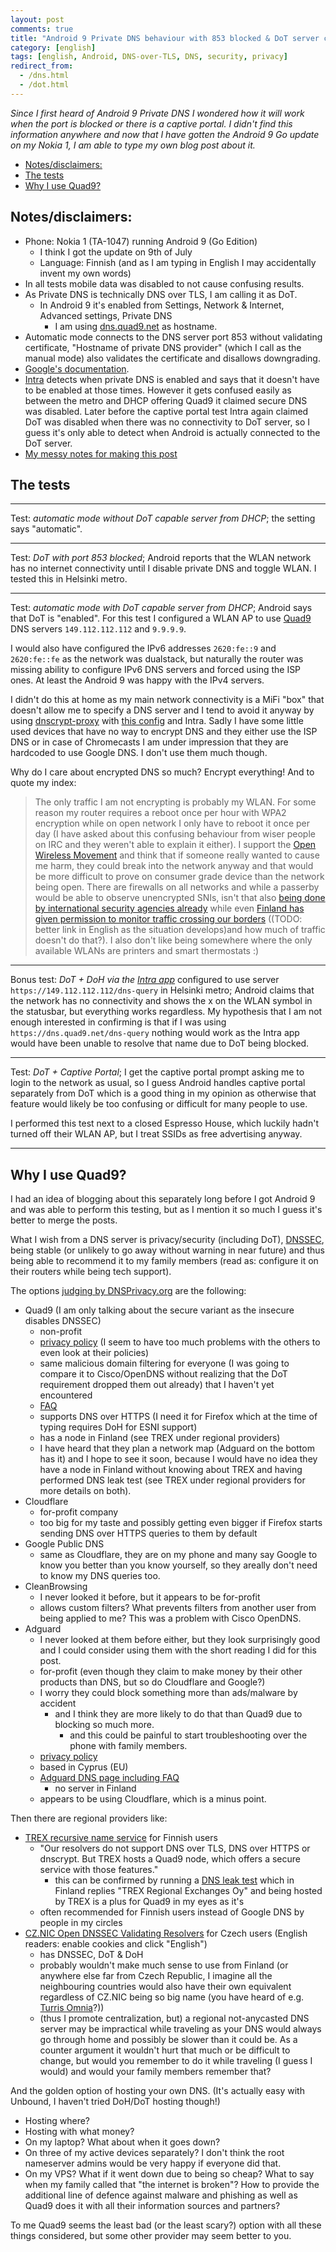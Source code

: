 ```yaml
---
layout: post
comments: true
title: "Android 9 Private DNS behaviour with 853 blocked & DoT server comparsion"
category: [english]
tags: [english, Android, DNS-over-TLS, DNS, security, privacy]
redirect_from:
  - /dns.html
  - /dot.html
---
```


_Since I first heard of Android 9 Private DNS I wondered how it will work
when the port is blocked or there is a captive portal. I didn't find this
information anywhere and now that I have gotten the Android 9 Go update on
my Nokia 1, I am able to type my own blog post about it._

<!-- editorconfig-checker-disable -->
<!-- prettier-ignore-start -->

<!-- START doctoc generated TOC please keep comment here to allow auto update -->
<!-- DON'T EDIT THIS SECTION, INSTEAD RE-RUN doctoc TO UPDATE -->

- [Notes/disclaimers:](#notesdisclaimers)
- [The tests](#the-tests)
- [Why I use Quad9?](#why-i-use-quad9)

<!-- END doctoc generated TOC please keep comment here to allow auto update -->

<!-- prettier-ignore-end -->
<!-- editorconfig-checker-enable -->

## Notes/disclaimers:

- Phone: Nokia 1 (TA-1047) running Android 9 (Go Edition)
  - I think I got the update on 9th of July
  - Language: Finnish (and as I am typing in English I may accidentally
    invent my own words)
- In all tests mobile data was disabled to not cause confusing results.
- As Private DNS is technically DNS over TLS, I am calling it as DoT.
  - In Android 9 it's enabled from Settings, Network & Internet, Advanced settings, Private DNS
    - I am using [dns.quad9.net](https://quad9.net/) as hostname.
- Automatic mode connects to the DNS server port 853 without validating
  certificate, "Hostname of private DNS provider" (which I call as the
  manual mode) also validates the certificate and disallows downgrading.
- [Google's documentation](https://support.google.com/android/answer/9089903?hl=en).
- [Intra](https://getintra.org/) detects when private DNS is enabled and
  says that it doesn't have to be enabled at those times. However it gets
  confused easily as between the metro and DHCP offering Quad9 it claimed
  secure DNS was disabled. Later before the captive portal test Intra again
  claimed DoT was disabled when there was no connectivity to DoT server, so
  I guess it's only able to detect when Android is actually connected to the
  DoT server.
- [My messy notes for making this post](https://github.com/Mikaela/mikaela.github.io/issues/149)

## The tests

---

Test: _automatic mode without DoT capable server from DHCP_; the setting
says "automatic".

---

Test: _DoT with port 853 blocked_; Android reports that the WLAN network has
no internet connectivity until I disable private DNS and toggle WLAN. I
tested this in Helsinki metro.

---

Test: _automatic mode with DoT capable server from DHCP_; Android says that
DoT is "enabled". For this test I configured a WLAN AP to use [Quad9](https://quad9.net/)
DNS servers `149.112.112.112` and `9.9.9.9`.

I would also have configured
the IPv6 addresses `2620:fe::9` and `2620:fe::fe` as the network was dualstack,
but naturally the router was missing ability to configure IPv6 DNS servers
and forced using the ISP ones. At least the Android 9 was happy with the IPv4
servers.

I didn't do this at home as my main network connectivity is a MiFi
"box" that doesn't allow me to specify a DNS server and I tend to avoid it anyway
by using [dnscrypt-proxy](https://github.com/jedisct1/dnscrypt-proxy/) with [this config](https://github.com/Mikaela/shell-things/blob/master/etc/dnscrypt-proxy/dnscrypt-proxy.toml) and Intra. Sadly I have some
little used devices that have no way to encrypt DNS and they either use the
ISP DNS or in case of Chromecasts I am under impression that they are
hardcoded to use Google DNS. I don't use them much though.

Why do I care about encrypted DNS so much? Encrypt everything! And to quote
my index:

> The only traffic I am not encrypting is probably my WLAN. For some reason my router requires a reboot once per hour with WPA2 encryption while on open network I only have to reboot it once per day (I have asked about this confusing behaviour from wiser people on IRC and they weren't able to explain it either). I support the <a href="https://openwireless.org/">Open Wireless Movement</a> and think that if someone really wanted to cause me harm, they could break into the network anyway and that would be more difficult to prove on consumer grade device than the network being open. There are firewalls on all networks and while a passerby would be able to observe unencrypted SNIs, isn't that also <a href="https://en.wikipedia.org/wiki/Global_surveillance">being done by international security agencies already</a> while even <a href="https://fi.wikipedia.org/wiki/Suomen_tiedustelulains%C3%A4%C3%A4d%C3%A4nt%C3%B6">Finland has given permission to monitor traffic crossing our borders</a> ((TODO: better link in English as the situation develops)and how much of traffic doesn't do that?). I also don't like being somewhere where the only available WLANs are printers and smart thermostats :)

---

Bonus test: _DoT + DoH via the [Intra app](https://getintra.org/)_
configured to use server `https://149.112.112.112/dns-query` in Helsinki
metro; Android claims that the network has no connectivity and shows the x
on the WLAN symbol in the statusbar, but everything works regardless.
My hypothesis that I am not enough interested in confirming is that if I was
using `https://dns.quad9.net/dns-query` nothing would work as the Intra app
would have been unable to resolve that name due to DoT being blocked.

---

Test: _DoT + Captive Portal_; I get the captive portal prompt asking me to
login to the network as usual, so I guess Android handles captive portal
separately from DoT which is a good thing in my opinion as otherwise that
feature would likely be too confusing or difficult for many people to use.

I performed this test next to a closed Espresso House, which luckily hadn't
turned off their WLAN AP, but I treat SSIDs as free advertising anyway.

---

## Why I use Quad9?

I had an idea of blogging about this separately long before I got Android 9
and was able to perform this testing, but as I mention it so much I guess
it's better to merge the posts.

What I wish from a DNS server is privacy/security (including DoT), [DNSSEC],
being stable (or unlikely to go
away without warning in near future) and thus being able to recommend it to
my family members (read as: configure it on their routers while being tech
support).

[dnssec]: https://www.dnssec.net/

The options [judging by DNSPrivacy.org](<https://dnsprivacy.org/wiki/display/DP/DNS+Privacy+Public+Resolvers#DNSPrivacyPublicResolvers-DNS-over-TLS(DoT)>) are the following:

- Quad9 (I am only talking about the secure variant as the insecure disables
  DNSSEC)
  - non-profit
  - [privacy policy](https://quad9.net/privacy/) (I seem to have too much
    problems with the others to even look at their policies)
  - same malicious domain filtering for everyone (I was going to compare it
    to Cisco/OpenDNS without realizing that the DoT requirement dropped them out
    already) that I haven't yet encountered
  - [FAQ](https://quad9.net/faq/)
  - supports DNS over HTTPS (I need it for Firefox which at the time of typing requires
    DoH for ESNI support)
  - has a node in Finland (see TREX under regional providers)
  - I have heard that they plan a network map (Adguard on the bottom has it)
    and I hope to see it soon, because I would have no idea they have a node
    in Finland without knowing about TREX and having performed DNS leak test
    (see TREX under regional providers for more details on both).
- Cloudflare
  - for-profit company
  - too big for my taste and possibly getting even bigger if Firefox starts
    sending DNS over HTTPS queries to them by default
- Google Public DNS
  - same as Cloudflare, they are on my phone and many say Google to know you
    better than you know yourself, so they areally don't need to know my DNS
    queries too.
- CleanBrowsing
  - I never looked it before, but it appears to be for-profit
  - allows custom filters? What prevents filters from another user from
    being applied to me? This was a problem with Cisco OpenDNS.
- Adguard
  - I never looked at them before either, but they look surprisingly good
    and I could consider using them with the short reading I did for this
    post.
  - for-profit (even though they claim to make money by their other products
    than DNS, but so do Cloudflare and Google?)
  - I worry they could block something more than ads/malware by accident
    - and I think they are more likely to do that than Quad9 due to blocking
      so much more.
      - and this could be painful to start troubleshooting over the phone
        with family members.
  - [privacy policy](https://adguard.com/en/privacy.html)
  - based in Cyprus (EU)
  - [Adguard DNS page including FAQ](https://adguard.com/en/adguard-dns/overview.html)
    - no server in Finland
  - appears to be using Cloudflare, which is a minus point.

Then there are regional providers like:

- [TREX recursive name service](http://www.trex.fi/service/resolvers.html) for Finnish users
  - "Our resolvers do not support DNS over TLS, DNS over HTTPS or dnscrypt. But TREX hosts a Quad9 node, which offers a secure service with those features."
    - this can be confirmed by running a [DNS leak test](https://dnsleaktest.com/)
      which in Finland replies "TREX Regional Exchanges Oy" and being hosted
      by TREX is a plus for Quad9 in my eyes as it's
  - often recommended for Finnish users instead of Google DNS by people in
    my circles
- [CZ.NIC Open DNSSEC Validating Resolvers](https://www.nic.cz/odvr/) for Czech users
  (English readers: enable cookies and click "English")
  - has DNSSEC, DoT & DoH
  - probably wouldn't make much sense to use from Finland (or anywhere
    else far from Czech Republic, I imagine all the neighbouring countries would also have their
    own equivalent regardless of CZ.NIC being so big name (you have heard of e.g. [Turris Omnia](https://en.wikipedia.org/wiki/Turris_Omnia)?))
  - (thus I promote centralization, but) a regional not-anycasted DNS server
    may be impractical while traveling as your DNS would always go through
    home and possibly be slower than it could be. As a counter argument it
    wouldn't hurt that much or be difficult to change, but would you
    remember to do it while traveling (I guess I would) and would your
    family members remember that?

And the golden option of hosting your own DNS. (It's actually easy with
Unbound, I haven't tried DoH/DoT hosting though!)

- Hosting where?
- Hosting with what money?
- On my laptop? What about when it goes down?
- On three of my active devices separately? I don't think the root
  nameserver admins would be very happy if everyone did that.
- On my VPS? What if it went down due to being so cheap? What to say when
  my family called that "the internet is broken"? How to provide the additional
  line of defence against malware and phishing as well as Quad9 does it with
  all their information sources and partners?

To me Quad9 seems the least bad (or the least scary?) option with all these
things considered, but some other provider may seem better to you.
